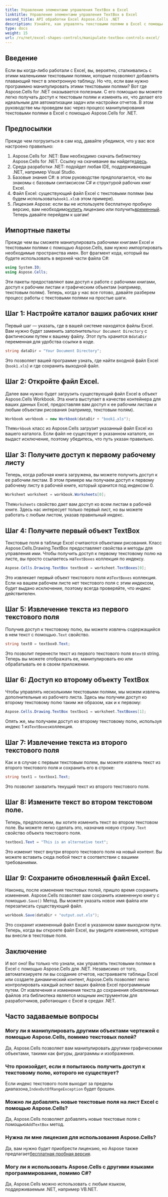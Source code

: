 ```yaml
---
title: Управление элементами управления TextBox в Excel
linktitle: Управление элементами управления TextBox в Excel
second_title: API обработки Excel Aspose.Cells .NET
description: Узнайте, как управлять текстовыми полями в Excel с помощью Aspose.Cells для .NET, с помощью этого простого пошагового руководства.
type: docs
weight: 15
url: /ru/net/excel-shapes-controls/manipulate-textbox-controls-excel/
---
```

## Введение
Если вы когда-либо работали с Excel, вы, вероятно, сталкивались с этими маленькими текстовыми полями, которые позволяют добавлять плавающий текст в электронную таблицу. Но что, если вам нужно программно манипулировать этими текстовыми полями? Вот где Aspose.Cells for .NET оказывается полезным. С его помощью вы можете легко получать доступ к текстовым полям и изменять их, что делает его идеальным для автоматизации задач или настройки отчетов. В этом руководстве мы проведем вас через процесс манипулирования текстовыми полями в Excel с помощью Aspose.Cells for .NET.
## Предпосылки
Прежде чем погрузиться в сам код, давайте убедимся, что у вас все настроено правильно:
1.  Aspose.Cells for .NET: Вам необходимо скачать библиотеку Aspose.Cells for .NET. Ссылку на скачивание вы найдете[здесь](https://releases.aspose.com/cells/net/).
2. Среда разработки .NET: подойдет любая IDE, поддерживающая .NET, например Visual Studio.
3. Базовые знания C#: в этом руководстве предполагается, что вы знакомы с базовым синтаксисом C# и структурой рабочих книг Excel.
4.  Файл Excel: существующий файл Excel с текстовыми полями (мы будем использовать`book1.xls`в этом примере).
5.  Лицензия Aspose: если вы не используете бесплатную пробную версию, вам необходимо[купить](https://purchase.aspose.com/buy) лицензию или получить[временный](https://purchase.aspose.com/temporary-license/).
Теперь давайте перейдем к шагам!
## Импортные пакеты
Прежде чем вы сможете манипулировать рабочими книгами Excel и текстовыми полями с помощью Aspose.Cells, вам нужно импортировать необходимые пространства имен. Вот фрагмент кода, который вы будете использовать в верхней части файла C#:
```csharp
using System.IO;
using Aspose.Cells;
```
Эти пакеты предоставляют вам доступ к работе с рабочими книгами, доступ к рабочим листам и графическим объектам (например, текстовым полям).
Теперь, когда у нас все готово, давайте разберем процесс работы с текстовыми полями на простые шаги.
## Шаг 1: Настройте каталог ваших рабочих книг
 Первый шаг — указать, где в вашей системе находятся файлы Excel. Вам нужно будет заменить заполнитель`Your Document Directory` с фактическим путем к вашему файлу. Этот путь хранится в`dataDir` переменная для удобства ссылки в коде.
```csharp
string dataDir = "Your Document Directory";
```
Это позволяет вашей программе узнать, где найти входной файл Excel (`book1.xls`) и где сохранить выходной файл.
## Шаг 2: Откройте файл Excel.
Далее вам нужно будет загрузить существующий файл Excel в объект Aspose.Cells Workbook. Эта книга выступает в качестве контейнера для ваших данных Excel, предоставляя вам доступ к ее рабочим листам и любым объектам рисования (например, текстовым полям).
```csharp
Workbook workbook = new Workbook(dataDir + "book1.xls");
```
 The`Workbook` класс из Aspose.Cells загрузит указанный файл Excel из вашего каталога. Если файл не существует в указанном каталоге, он выдаст исключение, поэтому убедитесь, что путь указан правильно.
## Шаг 3: Получите доступ к первому рабочему листу
Теперь, когда рабочая книга загружена, вы можете получить доступ к ее рабочим листам. В этом примере мы получаем доступ к первому рабочему листу в рабочей книге, который хранится под индексом 0.
```csharp
Worksheet worksheet = workbook.Worksheets[0];
```
 The`Worksheets` свойство дает вам доступ ко всем листам в рабочей книге. Здесь нас интересует только первый лист, но вы можете работать с любым листом, указав правильный индекс.
## Шаг 4: Получите первый объект TextBox
Текстовые поля в таблице Excel считаются объектами рисования. Класс Aspose.Cells.Drawing.TextBox предоставляет свойства и методы для управления ими. Чтобы получить доступ к первому текстовому полю на листе, вы просто ссылаетесь на`TextBoxes` коллекция по индексу.
```csharp
Aspose.Cells.Drawing.TextBox textbox0 = worksheet.TextBoxes[0];
```
 Это извлекает первый объект текстового поля из`TextBoxes` коллекция. Если на вашем рабочем листе нет текстового поля с этим индексом, будет выдано исключение, поэтому всегда проверяйте, что индекс действителен.
## Шаг 5: Извлечение текста из первого текстового поля
 Получив доступ к текстовому полю, вы можете извлечь содержащийся в нем текст с помощью`.Text` свойство.
```csharp
string text0 = textbox0.Text;
```
 Это позволит перенести текст из первого текстового поля в`text0` string. Теперь вы можете отображать ее, манипулировать ею или обрабатывать ее в своем приложении.
## Шаг 6: Доступ ко второму объекту TextBox
Чтобы управлять несколькими текстовыми полями, мы можем извлечь дополнительные из рабочего листа. Здесь мы получим доступ ко второму текстовому полю таким же образом, как и к первому:
```csharp
Aspose.Cells.Drawing.TextBox textbox1 = worksheet.TextBoxes[1];
```
Опять же, мы получаем доступ ко второму текстовому полю, используя индекс 1 из`TextBoxes`коллекция.
## Шаг 7: Извлечение текста из второго текстового поля
Как и в случае с первым текстовым полем, вы можете извлечь текст из второго текстового поля и сохранить его в строке:
```csharp
string text1 = textbox1.Text;
```
Это позволит захватить текущий текст из второго текстового поля.
## Шаг 8: Измените текст во втором текстовом поле.
 Теперь, предположим, вы хотите изменить текст во втором текстовом поле. Вы можете легко сделать это, назначив новую строку`.Text` свойство объекта текстового поля.
```csharp
textbox1.Text = "This is an alternative text";
```
Это изменит текст внутри второго текстового поля на новый контент. Вы можете вставить сюда любой текст в соответствии с вашими требованиями.
## Шаг 9: Сохраните обновленный файл Excel.
 Наконец, после изменения текстовых полей, пришло время сохранить изменения. Aspose.Cells позволяет вам сохранить измененную книгу с помощью`.Save()` Метод. Вы можете указать новое имя файла или перезаписать существующий файл.
```csharp
workbook.Save(dataDir + "output.out.xls");
```
Это сохранит измененный файл Excel в указанном вами выходном пути. Теперь, когда вы откроете файл Excel, вы увидите изменения, которые вы внесли в текстовые поля.
## Заключение
И вот оно! Вы только что узнали, как управлять текстовыми полями в Excel с помощью Aspose.Cells для .NET. Независимо от того, автоматизируете ли вы создание отчетов, настраиваете таблицы Excel или создаете динамический контент, Aspose.Cells позволяет легко контролировать каждый аспект ваших файлов Excel программным путем. От извлечения и изменения текста до сохранения обновленных файлов эта библиотека является мощным инструментом для разработчиков, работающих с Excel в средах .NET.
## Часто задаваемые вопросы
### Могу ли я манипулировать другими объектами чертежей с помощью Aspose.Cells, помимо текстовых полей?
Да, Aspose.Cells позволяет вам манипулировать другими графическими объектами, такими как фигуры, диаграммы и изображения.
### Что произойдет, если я попытаюсь получить доступ к текстовому полю, которого не существует?
 Если индекс текстового поля выходит за пределы диапазона,`IndexOutOfRangeException` будет брошен.
### Можно ли добавлять новые текстовые поля на лист Excel с помощью Aspose.Cells?
 Да, Aspose.Cells позволяет добавлять новые текстовые поля с помощью`AddTextBox` метод.
### Нужна ли мне лицензия для использования Aspose.Cells?
 Да, вам нужно будет приобрести лицензию, но Aspose также предлагает[бесплатная пробная версия](https://releases.aspose.com/).
### Могу ли я использовать Aspose.Cells с другими языками программирования, помимо C#?
Да, Aspose.Cells можно использовать с любым языком, поддерживаемым .NET, например VB.NET.